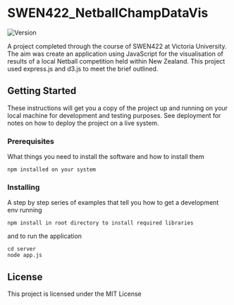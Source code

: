 # SWEN422_NetballChampDataVis
![Version](https://img.shields.io/badge/version-1.0.0-blue.svg?cacheSeconds=2592000)

A project completed through the course of SWEN422 at Victoria University. The aim was create an application using JavaScript for the visualisation of results of a local Netball competition held within New Zealand. This project used express.js and d3.js to meet the brief outlined.

## Getting Started
These instructions will get you a copy of the project up and running on your local machine for development and testing purposes. See deployment for notes on how to deploy the project on a live system.

### Prerequisites

What things you need to install the software and how to install them

```
npm installed on your system
```

### Installing

A step by step series of examples that tell you how to get a development env running

```
npm install in root directory to install required libraries
```
and to run the application
```
cd server
node app.js
```

## License

This project is licensed under the MIT License
